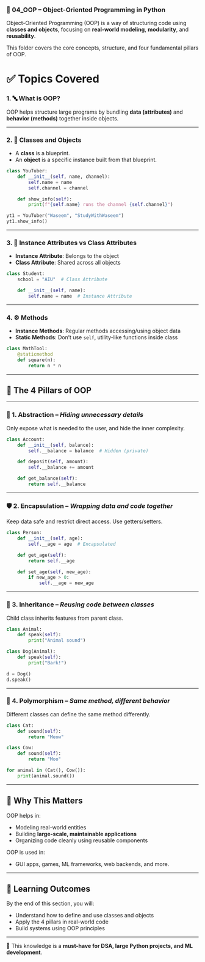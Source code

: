
### 🧱 04_OOP – Object-Oriented Programming in Python

Object-Oriented Programming (OOP) is a way of structuring code using **classes and objects**, focusing on **real-world modeling**, **modularity**, and **reusability**.

This folder covers the core concepts, structure, and four fundamental pillars of OOP.

# ✅ Topics Covered

### 1. 🔤 What is OOP?

OOP helps structure large programs by bundling **data (attributes)** and **behavior (methods)** together inside objects.

---

### 2. 🧩 Classes and Objects

- A **class** is a blueprint.
- An **object** is a specific instance built from that blueprint.

```python
class YouTuber:
    def __init__(self, name, channel):
        self.name = name
        self.channel = channel

    def show_info(self):
        print(f"{self.name} runs the channel {self.channel}")

yt1 = YouTuber("Waseem", "StudyWithWaseem")
yt1.show_info()
````

---

### 3. 🧱 Instance Attributes vs Class Attributes

* **Instance Attribute**: Belongs to the object
* **Class Attribute**: Shared across all objects

```python
class Student:
    school = "AIU"  # Class Attribute

    def __init__(self, name):
        self.name = name  # Instance Attribute
```

---

### 4. ⚙️ Methods

* **Instance Methods**: Regular methods accessing/using object data
* **Static Methods**: Don’t use `self`, utility-like functions inside class

```python
class MathTool:
    @staticmethod
    def square(n):
        return n * n
```

---

## 🔐 The 4 Pillars of OOP

---

### 🧩 1. Abstraction – *Hiding unnecessary details*

Only expose what is needed to the user, and hide the inner complexity.

```python
class Account:
    def __init__(self, balance):
        self.__balance = balance  # Hidden (private)

    def deposit(self, amount):
        self.__balance += amount

    def get_balance(self):
        return self.__balance
```

---

### 🛡️ 2. Encapsulation – *Wrapping data and code together*

Keep data safe and restrict direct access. Use getters/setters.

```python
class Person:
    def __init__(self, age):
        self.__age = age  # Encapsulated

    def get_age(self):
        return self.__age

    def set_age(self, new_age):
        if new_age > 0:
            self.__age = new_age
```

---

### 🧬 3. Inheritance – *Reusing code between classes*

Child class inherits features from parent class.

```python
class Animal:
    def speak(self):
        print("Animal sound")

class Dog(Animal):
    def speak(self):
        print("Bark!")

d = Dog()
d.speak()
```

---

### 🧠 4. Polymorphism – *Same method, different behavior*

Different classes can define the same method differently.

```python
class Cat:
    def sound(self):
        return "Meow"

class Cow:
    def sound(self):
        return "Moo"

for animal in (Cat(), Cow()):
    print(animal.sound())
```

---

## 🧠 Why This Matters

OOP helps in:

* Modeling real-world entities
* Building **large-scale, maintainable applications**
* Organizing code cleanly using reusable components

OOP is used in:

* GUI apps, games, ML frameworks, web backends, and more.

---

## 🎯 Learning Outcomes

By the end of this section, you will:

* Understand how to define and use classes and objects
* Apply the 4 pillars in real-world code
* Build systems using OOP principles

---

📌 This knowledge is a **must-have for DSA, large Python projects, and ML development**.

```
